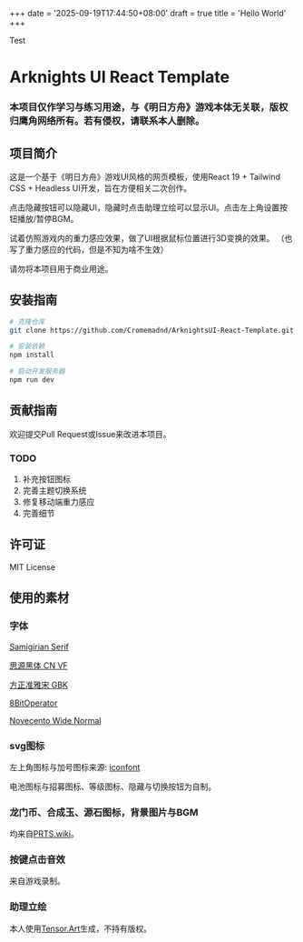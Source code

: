 +++
date = '2025-09-19T17:44:50+08:00'
draft = true
title = 'Hello World'
+++

Test

# Arknights UI React Template

### 本项目仅作学习与练习用途，与《明日方舟》游戏本体无关联，版权归鹰角网络所有。若有侵权，请联系本人删除。

## 项目简介

这是一个基于《明日方舟》游戏UI风格的网页模板，使用React 19 + Tailwind CSS + Headless UI开发，旨在方便相关二次创作。

点击隐藏按钮可以隐藏UI，隐藏时点击助理立绘可以显示UI。点击左上角设置按钮播放/暂停BGM。

试着仿照游戏内的重力感应效果，做了UI根据鼠标位置进行3D变换的效果。
（也写了重力感应的代码，但是不知为啥不生效）

请勿将本项目用于商业用途。

## 安装指南

```bash
# 克隆仓库
git clone https://github.com/Cromemadnd/ArknightsUI-React-Template.git

# 安装依赖
npm install

# 启动开发服务器
npm run dev
```

## 贡献指南

欢迎提交Pull Request或Issue来改进本项目。

### TODO

1. 补充按钮图标
2. 完善主题切换系统
3. 修复移动端重力感应
4. 完善细节

## 许可证

MIT License

## 使用的素材

### 字体

[Samigirian Serif](https://github.com/Siphercase/Samigirian)

[思源黑体 CN VF](https://www.fonts.net.cn/font-39307199570.html)

[方正准雅宋 GBK](https://www.fonts.net.cn/font-32533345155.html)

[8BitOperator](https://www.1001freefonts.com/8-bit-operator.font)

[Novecento Wide Normal](https://github.com/TimWangZi/The-font-of-Arknights/blob/master/font/Novecento-Wide-Normal-2.otf)

### svg图标

左上角图标与加号图标来源: [iconfont](https://www.iconfont.cn/)

电池图标与招募图标、等级图标、隐藏与切换按钮为自制。

### 龙门币、合成玉、源石图标，背景图片与BGM

均来自[PRTS.wiki](https://prts.wiki)。

### 按键点击音效

来自游戏录制。

### 助理立绘

本人使用[Tensor.Art](https://tusiart.com/)生成，不持有版权。
